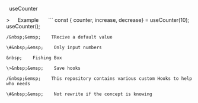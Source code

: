 &nbsp;    useCounter

\>&nbsp;&emsp;    Example
&nbsp;&emsp;    ```
const { counter, increase, decrease} = useCounter(10);
useCounter();
```
/&nbsp;&emsp;    TRecive a default value

\#&nbsp;&emsp;    Only input numbers

&nbsp;    Fishing Box

\>&nbsp;&emsp;    Save hooks

/&nbsp;&emsp;    This repository contains various custom Hooks to help who needs

\#&nbsp;&emsp;    Not rewrite if the concept is knowing
